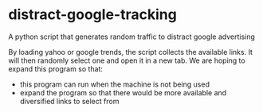 # distract-google-tracking
A python script that generates random traffic to distract google advertising

By loading yahoo or google trends, the script collects the available links. It will then randomly select one and open it in a new tab. We are hoping to expand this program so that:
- this program can run when the machine is not being used
- expand the program so that there would be more available and diversified links to select from
